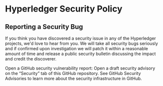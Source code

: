 # Hyperledger Security Policy

## Reporting a Security Bug

If you think you have discovered a security issue in any of the Hyperledger projects, we'd love to hear from you. We will take all security bugs seriously and if confirmed upon investigation we will patch it within a reasonable amount of time and release a public security bulletin discussing the impact and credit the discoverer.

Open a GitHub security vulnerability report: Open a draft security advisory on the “Security” tab of this GitHub repository. See GitHub Security Advisories to learn more about the security infrastructure in GitHub.

